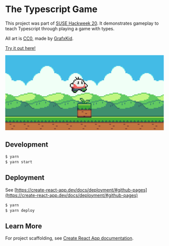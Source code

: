 # The Typescript Game

This project was part of [SUSE Hackweek 20](https://hackweek.suse.com/). It demonstrates gameplay to teach Typescript through playing a game with types.

All art is [CC0](https://creativecommons.org/publicdomain/zero/1.0/), made by [GrafxKid](https://opengameart.org/content/arcade-platformer-assets).

[Try it out here!](https://etheryte.github.io/the-typescript-game/)

![Screenshot of the game](https://github.com/Etheryte/the-typescript-game/blob/master/readme.png?raw=true)

## Development

```sh
$ yarn
$ yarn start
```

## Deployment

See [https://create-react-app.dev/docs/deployment/#github-pages](https://create-react-app.dev/docs/deployment/#github-pages)

```sh
$ yarn
$ yarn deploy
```

## Learn More

For project scaffolding, see [Create React App documentation](https://facebook.github.io/create-react-app/docs/getting-started).
